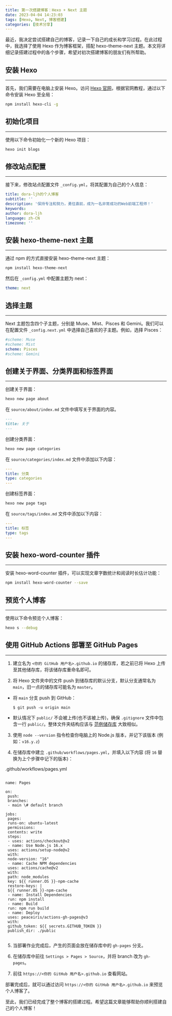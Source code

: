 ```yaml
---
title: 第一次搭建博客：Hexo + Next 主题
date: 2023-04-04 14:23:03
tags: [Hexo, Next, 博客搭建]
categories: [技术分享]
---
```


最近，我决定尝试搭建自己的博客，记录一下自己的成长和学习过程。在此过程中，我选择了使用 Hexo 作为博客框架，搭配 hexo-theme-next 主题。本文将详细记录搭建过程中的各个步骤，希望对初次搭建博客的朋友们有所帮助。

<!-- more -->

## 安装 Hexo
-----------

首先，我们需要在电脑上安装 Hexo。访问 [Hexo 官网](https://hexo.io/zh-cn/)，根据官网教程，通过以下命令安装 Hexo 至全局：

```bash
npm install hexo-cli -g
```

## 初始化项目
---------

使用以下命令初始化一个新的 Hexo 项目：

```bash
hexo init blogs
```

## 修改站点配置
----------

接下来，修改站点配置文件 `_config.yml`，将其配置为自己的个人信息：

```yaml 
title: dora-ljh的个人博客
subtitle: ''
description: '保持专注和努力，勇往直前，成为一名非常成功的Web前端工程师！'
keywords:
author: dora-ljh
language: zh-CN
timezone: ''
```

## 安装 hexo-theme-next 主题
-------------------------

通过 npm 的方式直接安装 hexo-theme-next 主题：

```bash 
npm install hexo-theme-next
```

然后在 `_config.yml` 中配置主题为 next：

```yaml 
theme: next
```

## 选择主题
--------
Next 主题包含四个子主题，分别是 Muse、Mist、Pisces 和 Gemini。我们可以在配置文件 `_config.next.yml` 中选择自己喜欢的子主题。例如，选择 Pisces：
```yaml
#scheme: Muse
#scheme: Mist
scheme: Pisces
#scheme: Gemini
```

## 创建关于界面、分类界面和标签界面
--------------------

创建关于界面：

```bash
hexo new page about
```

在 `source/about/index.md` 文件中填写关于界面的内容。
```markdown
---
title: 关于
---

```

创建分类界面：

```bash 
hexo new page categories
```

在 `source/categories/index.md` 文件中添加以下内容：

```yaml 
---
title: 分类
type: categories
---
```

创建标签界面：

```bash 
hexo new page tags
```

在 `source/tags/index.md` 文件中添加以下内容：

```yaml 
---
title: 标签
type: tags
---
```

## 安装 hexo-word-counter 插件
---------------------------
安装 hexo-word-counter 插件，可以实现文章字数统计和阅读时长估计功能：

```bash 
npm install hexo-word-counter --save
```

## 预览个人博客
----------

使用以下命令预览个人博客：

```bash 
hexo s --debug
```

## 使用 GitHub Actions 部署至 GitHub Pages
--------------------
1.  建立名为 `<你的 GitHub 用户名>.github.io` 的储存库，若之前已将 Hexo 上传至其他储存库，将该储存库重命名即可。

2.  将 Hexo 文件夹中的文件 push 到储存库的默认分支，默认分支通常名为 `main`，旧一点的储存库可能名为 `master`。


*   将 `main` 分支 push 到 GitHub：

    ```
    $ git push -u origin main
    ```

*   默认情况下 `public/` 不会被上传(也不该被上传)，确保 `.gitignore` 文件中包含一行 `public/`。整体文件夹结构应该与 [范例储存库](https://github.com/hexojs/hexo-starter) 大致相似。


3.  使用 `node --version` 指令检查你电脑上的 Node.js 版本，并记下该版本 (例如：`v16.y.z`)

4.  在储存库中建立 `.github/workflows/pages.yml`，并填入以下内容 (将 `16` 替换为上个步骤中记下的版本)：



.github/workflows/pages.yml
```

name: Pages  
  
on:  
 push:  
 branches:  
 - main \# default branch  
  
jobs:  
 pages:  
 runs-on: ubuntu-latest  
 permissions:  
 contents: write  
 steps:  
 - uses: actions/checkout@v2  
 - name: Use Node.js 16.x  
 uses: actions/setup-node@v2  
 with:  
 node-version: "16"  
 - name: Cache NPM dependencies  
 uses: actions/cache@v2  
 with:  
 path: node_modules  
 key: ${{ runner.OS }}-npm-cache  
 restore-keys: |  
 ${{ runner.OS }}-npm-cache  
 - name: Install Dependencies  
 run: npm install  
 - name: Build  
 run: npm run build  
 - name: Deploy  
 uses: peaceiris/actions-gh-pages@v3  
 with:  
 github_token: ${{ secrets.GITHUB_TOKEN }}  
 publish_dir: ./public  
 
```

5.  当部署作业完成后，产生的页面会放在储存库中的 `gh-pages` 分支。

6.  在储存库中前往 `Settings > Pages > Source`，并将 branch 改为 `gh-pages`。

7.  前往 `https://<你的 GitHub 用户名>.github.io` 查看网站。

部署完成后，就可以通过访问 `https://<你的 GitHub 用户名>.github.io` 来预览个人博客了。

至此，我们已经完成了整个博客的搭建过程。希望这篇文章能够帮助你顺利搭建自己的个人博客！
